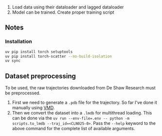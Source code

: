 1. Load data using their dataloader and lagged dataloader 
2. Model can be trained. Create proper training script


## Notes
### Installation
```bash
uv pip install torch setuptools
uv pip install torch-scatter --no-build-isolation
uv sync
```

## Dataset preprocessing
To be used, the raw trajectories downloaded from De Shaw Research must be preprocessed. 

1. First we need to generate a `.pdb` file for the trajectory. So far I've done it manually using [VMD](https://www.ks.uiuc.edu/Research/vmd/).
2. Then we convert the dataset into a `.lmdb` for multithread loading. This can be done via the `uv run --env-file=.env -- python -m scripts.to_lmdb --traj_id=<CLN025-0>`. Pass the `--help` keyword to the above command for the complete list of available arguments.